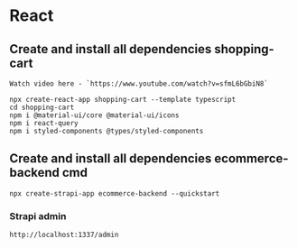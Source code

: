 # React

## Create and install all dependencies shopping-cart
```
Watch video here - `https://www.youtube.com/watch?v=sfmL6bGbiN8`

npx create-react-app shopping-cart --template typescript
cd shopping-cart
npm i @material-ui/core @material-ui/icons
npm i react-query
npm i styled-components @types/styled-components
```

## Create and install all dependencies ecommerce-backend cmd
```
npx create-strapi-app ecommerce-backend --quickstart
```
### Strapi admin
`http://localhost:1337/admin`